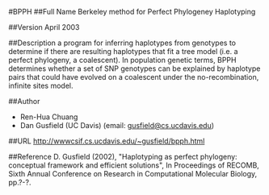 #BPPH
##Full Name
Berkeley method for Perfect Phylogeney Haplotyping

##Version
April 2003

##Description
a program for inferring haplotypes from genotypes to determine if there are resulting haplotypes that fit a tree model (i.e. a perfect phylogeny, a coalescent). In population genetic terms, BPPH determines whether a set of SNP genotypes can be explained by haplotype pairs that could have evolved on a coalescent under the no-recombination, infinite sites model.

##Author
* Ren-Hua Chuang
* Dan Gusfield (UC Davis) (email: gusfield@cs.ucdavis.edu)

##URL
http://wwwcsif.cs.ucdavis.edu/~gusfield/bpph.html

##Reference
D. Gusfield (2002), "Haplotyping as perfect phylogeny: conceptual framework and efficient solutions", In Proceedings of RECOMB, Sixth Annual Conference on Research in Computational Molecular Biology, pp.?-?.

